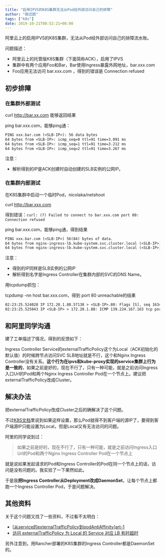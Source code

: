 ```yaml
---
title: "启用IPVS的K8S集群无法从Pod经外部访问自己的排障"
author: "颇忒脱"
tags: ["k8s"]
date: 2019-10-21T08:52:21+08:00
---
```


阿里云上的启用IPVS的K8S集群，无法从Pod经外部访问自己的排障流水账。

<!--more-->

问题描述：

* 阿里云上的托管版K8S集群（下面简称ACK），启用了IPVS
* 集群中有两个应用Foo和Bar，Bar使用Ingress暴露外网地址，bar.xxx.com
* Foo应用无法访问 bar.xxx.com ，得到的错误是 Connection refused 

## 初步排障

### 在集群外部测试

curl http://bar.xx.com 能够返回结果

ping bar.xxx.com，能够ping通：

```txt
PING xxx.bar.com (<SLB-IP>): 56 data bytes
64 bytes from <SLB-IP>: icmp_seq=0 ttl=91 time=3.091 ms
64 bytes from <SLB-IP>: icmp_seq=1 ttl=91 time=3.212 ms
64 bytes from <SLB-IP>: icmp_seq=2 ttl=91 time=3.267 ms
```

注意：

* 解析得到的IP是ACK创建时自动创建的SLB实例的公网IP。

  

### 在集群内部测试

在K8S集群中启动一个临时Pod，nicolaka/netshoot

curl http://bar.xxx.com 

得到错误：`curl: (7) Failed to connect to bar.xxx.com port 80: Connection refused`

ping bar.xxx.com，能够ping通，得到结果

```txt
PING xxx.bar.com (<SLB-IP>) 56(84) bytes of data.
64 bytes from nginx-ingress-lb.kube-system.svc.cluster.local (<SLB-IP>): icmp_seq=1 ttl=64 time=0.035 ms
64 bytes from nginx-ingress-lb.kube-system.svc.cluster.local (<SLB-IP>): icmp_seq=2 ttl=64 time=0.036 ms
```

注意：

* 得到的IP同样是SLB实例的公网IP
* 解析得到名字是Ingress Controller在集群内部的SVC的DNS Name。

用tcpdump抓包：

tcpdump -nn host bar.xxx.com，得到 port 80 unreachable的结果

```txt
02:23:25.524028 IP 172.20.1.88.57138 > <SLB-IP>.80: Flags [S], seq 1634983746, win 29200, options [mss 1460,sackOK,TS val 3961214492 ecr 0,nop,wscale 9], length 0
02:23:25.525043 IP <SLB-IP> > 172.20.1.88: ICMP 139.224.167.163 tcp port 80 unreachable, length 68
```

## 和阿里同学沟通

建了工单描述了情况，得到的反馈如下：

Ingress Controller Service的externalTrafficPolicy这个为Local（ACK初始化的默认值）的时候跨节点访问SVC SLB地址就是不行，这个和Nginx Ingress Controller没有关系。**这个行为在ipvs和kube-proxy实现的service集群上行为是一致的**，如果之前是好的，现在不行了，只有一种可能，就是之前访问Ingress入口Url的Pod和两个Nginx Ingress Controller Pod在一个节点上。建议把externalTrafficPolicy改成Cluster。

## 解决办法

把externalTrafficPolicy改成Cluster之后的确解决了这个问题。

不过[K8S文档][k8s-doc]里说到如果这样设置，那么Pod就得不到客户端的源IP了，要得到客户端源IP只能设置为Local，但是Local又有无法访问的问题。

阿里的同学说到过：

> 如果之前是好的，现在不行了，只有一种可能，就是之前访问Ingress入口Url的Pod和两个Nginx Ingress Controller Pod在一个节点上

就是说如果发起请求的Pod和Ingress Controller的Pod在同一个节点上的话，访问是没有问题的。我实验了一下果然如此。

于是我**把Ingress Controller从Deployment改成DaemonSet**，让每个节点上都跑一个Ingress Controller Pod，于是问题解决。

## 其他资料

关于这个问题又找了一些资料，不过看不太明白：

* [[从service的externalTrafficPolicy到podAntiAffinity](https://segmentfault.com/a/1190000016033076)][art-1]
* [访问 externalTrafficPolicy 为 Local 的 Service 对应 LB 有时超时][art-2]

另外注意到，用Rancher部署的K8S集群的Ingress Controller都是DaemonSet的。




[k8s-doc]: https://kubernetes.io/zh/docs/tutorials/services/source-ip/
[art-1]: https://segmentfault.com/a/1190000016033076#articleHeader2
[art-2]: https://imroc.io/posts/kubernetes/troubleshooting-with-kubernetes-network/#%E8%AE%BF%E9%97%AE-externaltrafficpolicy-%E4%B8%BA-local-%E7%9A%84-service-%E5%AF%B9%E5%BA%94-lb-%E6%9C%89%E6%97%B6%E8%B6%85%E6%97%B6